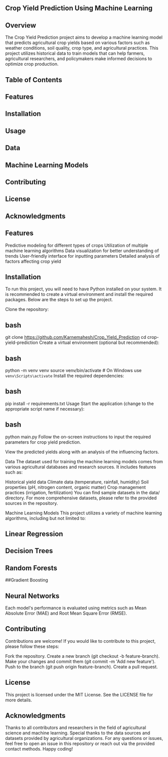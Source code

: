 ## Crop Yield Prediction Using Machine Learning
## Overview
The Crop Yield Prediction project aims to develop a machine learning model that predicts agricultural crop yields based on various factors such as weather conditions, soil quality, crop type, and agricultural practices. This project utilizes historical data to train models that can help farmers, agricultural researchers, and policymakers make informed decisions to optimize crop production.

## Table of Contents
## Features
## Installation
## Usage
## Data
## Machine Learning Models
## Contributing
## License
## Acknowledgments
## Features
Predictive modeling for different types of crops
Utilization of multiple machine learning algorithms
Data visualization for better understanding of trends
User-friendly interface for inputting parameters
Detailed analysis of factors affecting crop yield
## Installation
To run this project, you will need to have Python installed on your system. It is recommended to create a virtual environment and install the required packages. Below are the steps to set up the project.

Clone the repository:

## bash

git clone https://github.com/Karnemahesh/Crop_Yield_Prediction
cd crop-yield-prediction
Create a virtual environment (optional but recommended):

## bash

python -m venv venv
source venv/bin/activate  # On Windows use `venv\Scripts\activate`
Install the required dependencies:

## bash

pip install -r requirements.txt
Usage
Start the application (change to the appropriate script name if necessary):

## bash

python main.py
Follow the on-screen instructions to input the required parameters for crop yield prediction.

View the predicted yields along with an analysis of the influencing factors.

Data
The dataset used for training the machine learning models comes from various agricultural databases and research sources. It includes features such as:

Historical yield data
Climate data (temperature, rainfall, humidity)
Soil properties (pH, nitrogen content, organic matter)
Crop management practices (irrigation, fertilization)
You can find sample datasets in the data/ directory. For more comprehensive datasets, please refer to the provided sources in the repository.

Machine Learning Models
This project utilizes a variety of machine learning algorithms, including but not limited to:

## Linear Regression
## Decision Trees
## Random Forests
##Gradient Boosting
## Neural Networks
Each model's performance is evaluated using metrics such as Mean Absolute Error (MAE) and Root Mean Square Error (RMSE).

## Contributing
Contributions are welcome! If you would like to contribute to this project, please follow these steps:

Fork the repository.
Create a new branch (git checkout -b feature-branch).
Make your changes and commit them (git commit -m 'Add new feature').
Push to the branch (git push origin feature-branch).
Create a pull request.
## License
This project is licensed under the MIT License. See the LICENSE file for more details.

## Acknowledgments
Thanks to all contributors and researchers in the field of agricultural science and machine learning.
Special thanks to the data sources and datasets provided by agricultural organizations.
For any questions or issues, feel free to open an issue in this repository or reach out via the provided contact methods. Happy coding!
